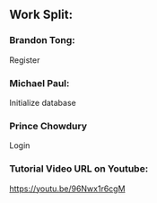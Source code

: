 ## Work Split:

### Brandon Tong:
Register

### Michael Paul:
Initialize database

### Prince Chowdury
Login 

### Tutorial Video URL on Youtube:
https://youtu.be/96Nwx1r6cgM
